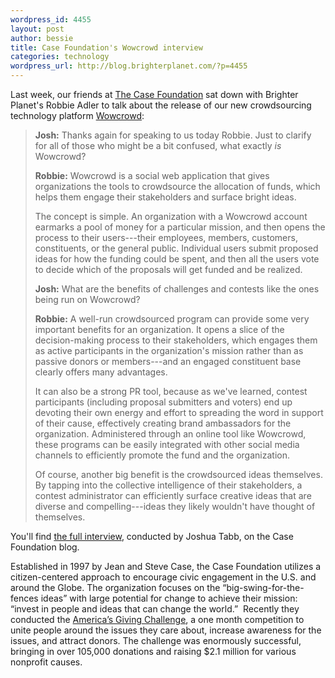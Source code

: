 ```yaml
--- 
wordpress_id: 4455
layout: post
author: bessie
title: Case Foundation's Wowcrowd interview
categories: technology
wordpress_url: http://blog.brighterplanet.com/?p=4455
---
```

Last week, our friends at <a href="http://www.casefoundation.org/about/our-story">The Case Foundation</a> sat down with Brighter Planet's Robbie Adler to talk about the release of our new crowdsourcing technology platform <a href="http://wowcrowd.com/">Wowcrowd</a>:


>**Josh:** Thanks again for speaking to us today Robbie. Just to clarify for all of those who might be a bit confused, what exactly *is* Wowcrowd?
>
>
>**Robbie:** Wowcrowd is a social web application that gives organizations the tools to crowdsource the allocation of funds, which helps them engage their stakeholders and surface bright ideas.
>
>The concept is simple. An organization with a Wowcrowd account earmarks a  pool of money for a particular mission, and then opens the process to  their users---their employees, members, customers, constituents, or the  general public. Individual users submit proposed ideas for how the  funding could be spent, and then all the users vote to decide which of  the proposals will get funded and be realized.
>
>**Josh:** What are the benefits of challenges and contests like  the ones being run on Wowcrowd?
>
>**Robbie:** A well-run crowdsourced program can provide  some very important benefits for an organization. It opens a slice of  the decision-making process to their stakeholders, which engages them as  active participants in the organization's mission rather than as  passive donors or members---and an engaged constituent base clearly  offers many advantages.
>
>It can also be a strong PR tool, because as we've learned, contest  participants (including proposal submitters and voters) end up devoting  their own energy and effort to spreading the word in support of their  cause, effectively creating brand ambassadors for the organization.  Administered through an online tool like Wowcrowd, these programs can be  easily integrated with other social media channels to efficiently  promote the fund and the organization.
>
>Of course, another big benefit is the crowdsourced ideas themselves. By tapping into the collective intelligence of their stakeholders, a  contest administrator can efficiently surface creative ideas that are  diverse and compelling---ideas they likely wouldn't have thought of  themselves.

You'll find <a href="http://www.casefoundation.org/blog/citizen-centered-solutions-wowcrowd-lets-every-organization-run-their-own-online-challenge">the  full interview</a>, conducted by Joshua Tabb, on the Case Foundation  blog.

Established in 1997 by Jean and Steve Case, the Case Foundation utilizes a citizen-centered approach to encourage civic engagement in the U.S. and around the Globe. The organization focuses on the “big-swing-for-the-fences ideas” with large potential for change to achieve their mission: “invest in people and ideas that can change the world.”  Recently they conducted the [America’s Giving Challenge](http://www.casefoundation.org/projects/giving-challenge), a one month competition to unite people around the issues they care about, increase awareness for the issues, and attract donors. The challenge was enormously successful, bringing in over 105,000 donations and raising $2.1 million for various nonprofit causes.
